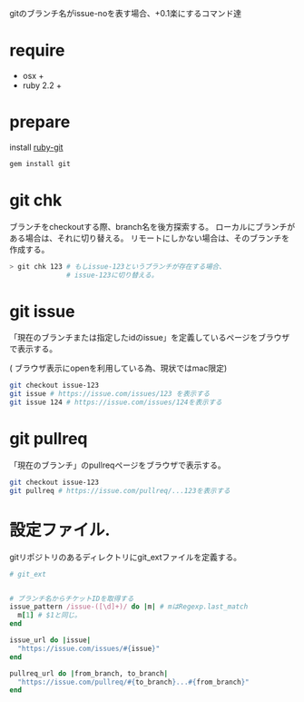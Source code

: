 gitのブランチ名がissue-noを表す場合、+0.1楽にするコマンド達

# require

- osx +
- ruby 2.2 +

# prepare

install [ruby-git](https://github.com/schacon/ruby-git)

```sh
gem install git
```

# git chk

ブランチをcheckoutする際、branch名を後方探索する。
ローカルにブランチがある場合は、それに切り替える。
リモートにしかない場合は、そのブランチを作成する。

```sh
> git chk 123 # もしissue-123というブランチが存在する場合、
              # issue-123に切り替える。
```

# git issue

「現在のブランチまたは指定したidのissue」を定義しているページをブラウザで表示する。

( ブラウザ表示にopenを利用している為、現状ではmac限定)

```sh
git checkout issue-123
git issue # https://issue.com/issues/123 を表示する
git issue 124 # https://issue.com/issues/124を表示する
```

# git pullreq

「現在のブランチ」のpullreqページをブラウザで表示する。

```sh
git checkout issue-123
git pullreq # https://issue.com/pullreq/...123を表示する
```

# 設定ファイル.
gitリポジトリのあるディレクトリにgit_extファイルを定義する。

```ruby
# git_ext


# ブランチ名からチケットIDを取得する
issue_pattern /issue-([\d]+)/ do |m| # mはRegexp.last_match
  m[1] # $1と同じ。
end

issue_url do |issue|
  "https://issue.com/issues/#{issue}"
end

pullreq_url do |from_branch, to_branch|
  "https://issue.com/pullreq/#{to_branch}...#{from_branch}"
end
```

